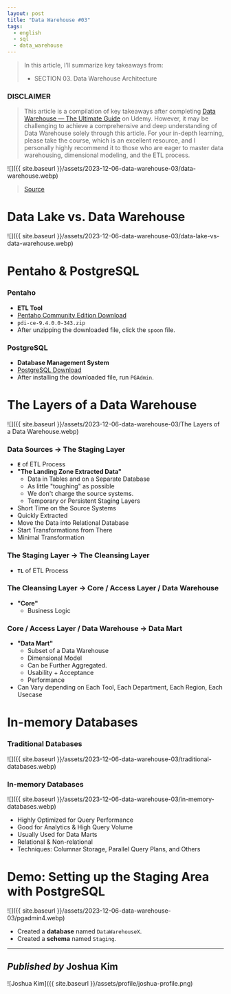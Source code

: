 ```yaml
---
layout: post
title: "Data Warehouse #03"
tags:
  - english
  - sql
  - data_warehouse
---
```


> In this article, I’ll summarize key takeaways from:
> -   SECTION 03. Data Warehouse Architecture

### DISCLAIMER

> This article is a compilation of key takeaways after completing  [Data Warehouse — The Ultimate Guide](https://www.udemy.com/course/data-warehouse-the-ultimate-guide/)  on Udemy. However, it may be challenging to achieve a comprehensive and deep understanding of Data Warehouse solely through this article. For your in-depth learning, please take the course, which is an excellent resource, and I personally highly recommend it to those who are eager to master data warehousing, dimensional modeling, and the ETL process.

![]({{ site.baseurl }}/assets/2023-12-06-data-warehouse-03/data-warehouse.webp)
> [Source](https://www.udemy.com/course/data-warehouse-the-ultimate-guide/)

# Data Lake vs. Data Warehouse

![]({{ site.baseurl }}/assets/2023-12-06-data-warehouse-03/data-lake-vs-data-warehouse.webp)

# Pentaho & PostgreSQL

### Pentaho

-   **ETL Tool**
-   [Pentaho Community Edition Download](https://www.hitachivantara.com/en-us/products/pentaho-plus-platform/data-integration-analytics/pentaho-community-edition.html)
-   `pdi-ce-9.4.0.0-343.zip`
-   After unzipping the downloaded file, click the  `spoon`  file.

### PostgreSQL

-   **Database Management System**
-   [PostgreSQL Download](https://www.postgresql.org/download/)
-   After installing the downloaded file, run  `PGAdmin`.

# The Layers of a Data Warehouse

![]({{ site.baseurl }}/assets/2023-12-06-data-warehouse-03/The Layers of a Data Warehouse.webp)

### Data Sources → The Staging Layer
* **`E`** of ETL Process
* **"The Landing Zone Extracted Data"**
	* Data in Tables and on a Separate Database
	* As little "toughing" as possible
	* We don't charge the source systems.
	* Temporary or Persistent Staging Layers
* Short Time on the Source Systems
* Quickly Extracted
* Move the Data into Relational Database
* Start Transformations from There
* Minimal Transformation

### The Staging Layer → The Cleansing Layer
* **`TL`** of ETL Process

### The Cleansing Layer → Core / Access Layer / Data Warehouse
* **"Core"**
	* Business Logic

### Core / Access Layer / Data Warehouse → Data Mart
* **"Data Mart"**
	* Subset of a Data Warehouse
	* Dimensional Model
	* Can be Further Aggregated.
	* Usability + Acceptance
	* Performance
* Can Vary depending on Each Tool, Each Department, Each Region, Each Usecase

# In-memory Databases

### Traditional Databases

![]({{ site.baseurl }}/assets/2023-12-06-data-warehouse-03/traditional-databases.webp)

### In-memory Databases

![]({{ site.baseurl }}/assets/2023-12-06-data-warehouse-03/in-memory-databases.webp)

-   Highly Optimized for Query Performance
-   Good for Analytics & High Query Volume
-   Usually Used for Data Marts
-   Relational & Non-relational
-   Techniques: Columnar Storage, Parallel Query Plans, and Others

# Demo: Setting up the Staging Area with PostgreSQL

![]({{ site.baseurl }}/assets/2023-12-06-data-warehouse-03/pgadmin4.webp)
-   Created a  **database**  named  `DataWarehouseX`.
-   Created a  **schema**  named  `Staging`.

---

## *Published by* Joshua Kim
![Joshua Kim]({{ site.baseurl }}/assets/profile/joshua-profile.png)